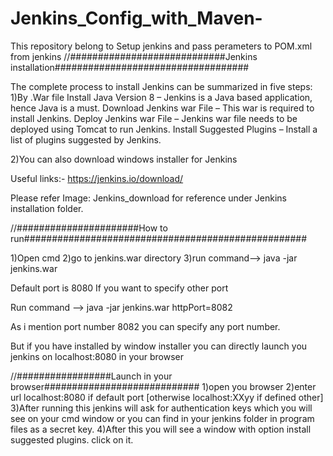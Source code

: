 # Jenkins_Config_with_Maven-
This repository belong to Setup jenkins and pass perameters to POM.xml from jenkins
//############################Jenkins installation###################################

The complete process to install Jenkins can be summarized in five steps:
1)By .War file
Install Java Version 8 – Jenkins is a Java based application, hence Java is a must.
Download Jenkins war File – This war is required to install Jenkins.
Deploy Jenkins war File – Jenkins war file needs to be deployed using Tomcat to run Jenkins.
Install Suggested Plugins – Install a list of plugins suggested by Jenkins.


2)You can also download windows installer for Jenkins


Useful links:- https://jenkins.io/download/

Please refer Image: Jenkins_download for reference under Jenkins installation folder.

//######################How to run###################################################

1)Open cmd 
2)go to jenkins.war directory
3)run command--> java -jar jenkins.war

Default port is 8080
If you want to specify other port 

Run command --> java -jar jenkins.war httpPort=8082

As i mention port number 8082 you can specify any port number.

But if you have installed by window installer you can directly launch you jenkins on localhost:8080 in your browser

//#################Launch in your browser############################
1)open you browser
2)enter url localhost:8080 if default port [otherwise localhost:XXyy if defined other]
3)After running this jenkins will ask for authentication keys which you will see on your cmd window or you can find in your jenkins folder in program files as a secret key.
4)After this you will see a window with option install suggested plugins.  click on it.


 



